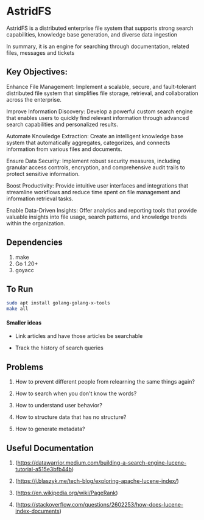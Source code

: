 # AstridFS

AstridFS is a distributed enterprise file system that supports strong search capabilities, knowledge base generation, and diverse data ingestion

In summary, it is an engine for searching through documentation, related files, messages and tickets

## Key Objectives:

Enhance File Management: Implement a scalable, secure, and fault-tolerant distributed file system that simplifies file storage, retrieval, and collaboration across the enterprise.

Improve Information Discovery: Develop a powerful custom search engine that enables users to quickly find relevant information through advanced search capabilities and personalized results.

Automate Knowledge Extraction: Create an intelligent knowledge base system that automatically aggregates, categorizes, and connects information from various files and documents.

Ensure Data Security: Implement robust security measures, including granular access controls, encryption, and comprehensive audit trails to protect sensitive information.

Boost Productivity: Provide intuitive user interfaces and integrations that streamline workflows and reduce time spent on file management and information retrieval tasks.

Enable Data-Driven Insights: Offer analytics and reporting tools that provide valuable insights into file usage, search patterns, and knowledge trends within the organization.

## Dependencies

1. make
2. Go 1.20+
3. goyacc

## To Run

```bash
sudo apt install golang-golang-x-tools
make all
```

#### Smaller ideas

-   Link articles and have those articles be searchable

-   Track the history of search queries

## Problems

1. How to prevent different people from relearning the same things again?

2. How to search when you don't know the words?

3. How to understand user behavior?

4. How to structure data that has no structure?

5. How to generate metadata?

## Useful Documentation

1. (https://datawarrior.medium.com/building-a-search-engine-lucene-tutorial-a515e3bfb44b)

2. (https://j.blaszyk.me/tech-blog/exploring-apache-lucene-index/)

3. (https://en.wikipedia.org/wiki/PageRank)

4. (https://stackoverflow.com/questions/2602253/how-does-lucene-index-documents)
